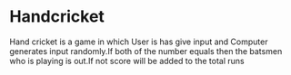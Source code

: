 # Handcricket
Hand cricket is a game in which  User is has give input and Computer generates input randomly.If both of the number equals then the batsmen who is playing is out.If not score will be added to the  total runs 
